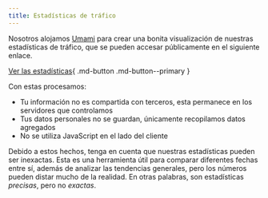 ```yaml
---
title: Estadísticas de tráfico
---
```


<!-- markdownlint-disable MD051 -->

Nosotros alojamos [Umami](https://umami.is) para crear una bonita visualización de nuestras estadísticas de tráfico, que se pueden accesar públicamente en el siguiente enlace.

[Ver las estadísticas](https://stats.privacyguides.net/share/nVWjyd2QfgOPBhMF/www.privacyguides.org){ .md-button .md-button--primary }

Con estas procesamos:

- Tu información no es compartida con terceros, esta permanece en los servidores que controlamos
- Tus datos personales no se guardan, únicamente recopilamos datos agregados
- No se utiliza JavaScript en el lado del cliente

Debido a estos hechos, tenga en cuenta que nuestras estadísticas pueden ser inexactas. Esta es una herramienta útil para comparar diferentes fechas entre sí, además de analizar las tendencias generales, pero los números pueden distar mucho de la realidad. En otras palabras, son estadísticas _precisas_, pero no _exactas_.
